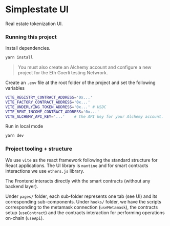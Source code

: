 # Simplestate UI

Real estate tokenization UI.

### Running this project

Install dependencies.

```sh
yarn install
```

> You must also create an Alchemy account and configure a new project for the Eth Goerli testing Netwrork.

Create an `.env` file at the root folder of the project and set the following variables

```sh
VITE_REGISTRY_CONTRACT_ADDRESS='0x...'
VITE_FACTORY_CONTRACT_ADDRESS='0x...'
VITE_UNDERLYING_TOKEN_ADDRESS='0x...' # USDC
VITE_RENT_INCOME_CONTRACT_ADDRESS='0x...'
VITE_ALCHEMY_API_KEY='...'    # the API key for your Alchemy account.
```

Run in local mode

```sh
yarn dev
```

### Project tooling + structure

We use `vite` as the react framework following the standard structure for React applications. The UI library is `mantine` and for smart contracts interactions we use `ethers.js` library.

The Frontend interacts directly with the smart contracts (without any backend layer).

Under `pages/` folder, each sub-folder represents one tab (see UI) and its corresponding sub-components.
Under `hooks/` folder, we have the scripts corresponding to the metamask connection (`useMetamask`), the contracts setup (`useContract`) and the contracts interaction for performing operations on-chain (`useApi`).
